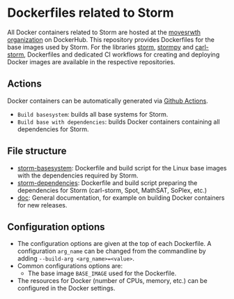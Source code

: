 # Dockerfiles related to Storm

All Docker containers related to Storm are hosted at the [movesrwth organization](https://hub.docker.com/u/movesrwth) on DockerHub.
This repository provides Dockerfiles for the base images used by Storm.
For the libraries [storm](https://github.com/moves-rwth/storm), [stormpy](https://github.com/moves-rwth/stormpy) and [carl-storm](https://github.com/moves-rwth/carl-storm), Dockerfiles and dedicated CI workflows for creating and deploying Docker images are available in the respective repositories.

## Actions
Docker containers can be automatically generated via [Github Actions](https://github.com/moves-rwth/docker-storm/actions/).
- `Build basesystem`: builds all base systems for Storm.
- `Build base with dependencies`: builds Docker containers containing all dependencies for Storm.

## File structure
- [storm-basesystem](storm-basesystem): Dockerfile and build script for the Linux base images with the dependencies required by Storm.
- [storm-dependencies](storm-dependencies): Dockerfile and build script preparing the dependencies for Storm (carl-storm, Spot, MathSAT, SoPlex, etc.)
- [doc](doc): General documentation, for example on building Docker containers for new releases.

## Configuration options
- The configuration options are given at the top of each Dockerfile.
   A configuration `arg_name` can be changed from the commandline by adding `--build-arg <arg_name>=<value>`.
- Common configurations options are:
    * The base image `BASE_IMAGE` used for the Dockerfile.
- The resources for Docker (number of CPUs, memory, etc.) can be configured in the Docker settings.
